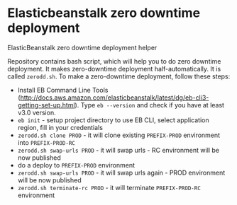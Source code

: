 # Elasticbeanstalk zero downtime deployment

ElasticBeanstalk zero downtime deployment helper

Repository contains bash script, which will help you to do zero downtime deployment. 
It makes zero-downtime deployment half-automatically.
It is called ```zerodd.sh```. 
To make a zero-downtime deployment, follow these steps:

* Install EB Command Line Tools (http://docs.aws.amazon.com/elasticbeanstalk/latest/dg/eb-cli3-getting-set-up.html). 
Type ```eb --version``` and check if you have at least v3.0 version.
* ```eb init``` - setup project directory to use EB CLI, select application region, fill in your credentials
* ```zerodd.sh clone PROD``` - it will clone existing ```PREFIX-PROD``` environment into ```PREFIX-PROD-RC```
* ```zerodd.sh swap-urls PROD``` - it will swap urls - RC environment will be now published
* do a deploy to ```PREFIX-PROD``` environment
* ```zerodd.sh swap-urls PROD``` - it will swap urls again - PROD environment will be now published
* ```zerodd.sh terminate-rc PROD``` - it will terminate ```PREFIX-PROD-RC``` environment
